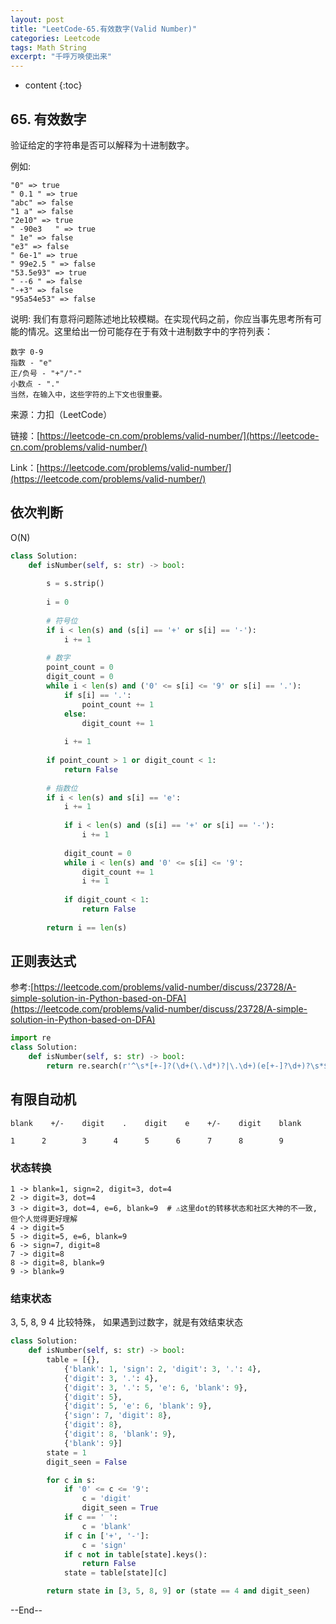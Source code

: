 ```yaml
---
layout: post
title: "LeetCode-65.有效数字(Valid Number)"
categories: Leetcode
tags: Math String
excerpt: "千呼万唤使出来"
---
```


* content
{:toc}

## 65. 有效数字

验证给定的字符串是否可以解释为十进制数字。

例如:

```
"0" => true
" 0.1 " => true
"abc" => false
"1 a" => false
"2e10" => true
" -90e3   " => true
" 1e" => false
"e3" => false
" 6e-1" => true
" 99e2.5 " => false
"53.5e93" => true
" --6 " => false
"-+3" => false
"95a54e53" => false
```

说明: 我们有意将问题陈述地比较模糊。在实现代码之前，你应当事先思考所有可能的情况。这里给出一份可能存在于有效十进制数字中的字符列表：

```
数字 0-9
指数 - "e"
正/负号 - "+"/"-"
小数点 - "."
当然，在输入中，这些字符的上下文也很重要。
```

来源：力扣（LeetCode）

链接：[https://leetcode-cn.com/problems/valid-number/](https://leetcode-cn.com/problems/valid-number/)

Link：[https://leetcode.com/problems/valid-number/](https://leetcode.com/problems/valid-number/)

## 依次判断

O(N)

```python
class Solution:
    def isNumber(self, s: str) -> bool:
        
        s = s.strip()
        
        i = 0
        
        # 符号位
        if i < len(s) and (s[i] == '+' or s[i] == '-'):
            i += 1
            
        # 数字
        point_count = 0
        digit_count = 0
        while i < len(s) and ('0' <= s[i] <= '9' or s[i] == '.'):
            if s[i] == '.':
                point_count += 1
            else:
                digit_count += 1
                
            i += 1
                
        if point_count > 1 or digit_count < 1:
            return False
        
        # 指数位
        if i < len(s) and s[i] == 'e':
            i += 1
            
            if i < len(s) and (s[i] == '+' or s[i] == '-'):
                i += 1
                
            digit_count = 0
            while i < len(s) and '0' <= s[i] <= '9':
                digit_count += 1
                i += 1
                
            if digit_count < 1:
                return False
            
        return i == len(s)
```

## 正则表达式

参考:[https://leetcode.com/problems/valid-number/discuss/23728/A-simple-solution-in-Python-based-on-DFA](https://leetcode.com/problems/valid-number/discuss/23728/A-simple-solution-in-Python-based-on-DFA)

```python
import re
class Solution:
    def isNumber(self, s: str) -> bool:
        return re.search(r'^\s*[+-]?(\d+(\.\d*)?|\.\d+)(e[+-]?\d+)?\s*$', s)
```

## 有限自动机

```
blank    +/-    digit    .    digit    e    +/-    digit    blank

1      2        3      4      5      6      7      8        9
```

### 状态转换

```
1 -> blank=1, sign=2, digit=3, dot=4
2 -> digit=3, dot=4
3 -> digit=3, dot=4, e=6, blank=9  # ⚠️这里dot的转移状态和社区大神的不一致, 但个人觉得更好理解
4 -> digit=5
5 -> digit=5, e=6, blank=9
6 -> sign=7, digit=8
7 -> digit=8
8 -> digit=8, blank=9
9 -> blank=9
```

### 结束状态

3, 5, 8, 9
4 比较特殊， 如果遇到过数字，就是有效结束状态

```python
class Solution:
    def isNumber(self, s: str) -> bool:
        table = [{}, 
            {'blank': 1, 'sign': 2, 'digit': 3, '.': 4}, 
            {'digit': 3, '.': 4},
            {'digit': 3, '.': 5, 'e': 6, 'blank': 9},
            {'digit': 5},
            {'digit': 5, 'e': 6, 'blank': 9},
            {'sign': 7, 'digit': 8},
            {'digit': 8},
            {'digit': 8, 'blank': 9},
            {'blank': 9}]
        state = 1
        digit_seen = False

        for c in s:
            if '0' <= c <= '9':
                c = 'digit'
                digit_seen = True
            if c == ' ':
                c = 'blank'
            if c in ['+', '-']:
                c = 'sign'
            if c not in table[state].keys():
                return False
            state = table[state][c]

        return state in [3, 5, 8, 9] or (state == 4 and digit_seen)
```

--End--